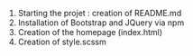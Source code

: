 1) Starting the projet : creation of README.md
2) Installation of Bootstrap and JQuery via npm
3) Creation of the homepage (index.html)
4) Creation of style.scssm
